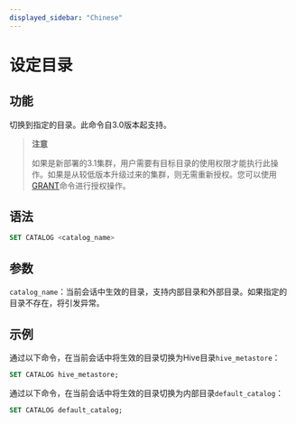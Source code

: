 ```yaml
---
displayed_sidebar: "Chinese"
---
```


# 设定目录

## 功能

切换到指定的目录。此命令自3.0版本起支持。

> **注意**
>
> 如果是新部署的3.1集群，用户需要有目标目录的使用权限才能执行此操作。如果是从较低版本升级过来的集群，则无需重新授权。您可以使用[GRANT](../account-management/GRANT.md)命令进行授权操作。

## 语法

```SQL
SET CATALOG <catalog_name>
```

## 参数

`catalog_name`：当前会话中生效的目录，支持内部目录和外部目录。如果指定的目录不存在，将引发异常。

## 示例

通过以下命令，在当前会话中将生效的目录切换为Hive目录`hive_metastore`：

```SQL
SET CATALOG hive_metastore;
```

通过以下命令，在当前会话中将生效的目录切换为内部目录`default_catalog`：

```SQL
SET CATALOG default_catalog;
```